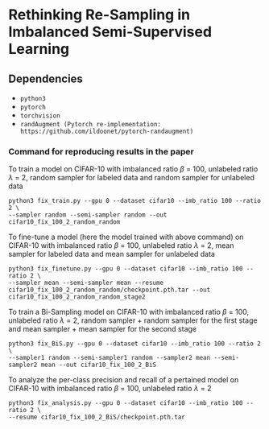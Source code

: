 # Rethinking Re-Sampling in Imbalanced Semi-Supervised Learning

## Dependencies

* `python3`
* `pytorch`
* `torchvision`
* `randAugment (Pytorch re-implementation: https://github.com/ildoonet/pytorch-randaugment)`

### Command for reproducing results in the paper 
To train a model on CIFAR-10 with imbalanced ratio $\beta$ = 100,  unlabeled ratio $\lambda$ = 2, random sampler for labeled data and random sampler for unlabeled data
```
python3 fix_train.py --gpu 0 --dataset cifar10 --imb_ratio 100 --ratio 2 \
--sampler random --semi-sampler random --out cifar10_fix_100_2_random_random
```

To fine-tune a model (here the model trained with above command) on CIFAR-10 with imbalanced ratio $\beta$ = 100,  unlabeled ratio $\lambda$ = 2, mean sampler for labeled data and mean sampler for unlabeled data
```
python3 fix_finetune.py --gpu 0 --dataset cifar10 --imb_ratio 100 --ratio 2 \
--sampler mean --semi-sampler mean --resume cifar10_fix_100_2_random_random/checkpoint.pth.tar --out cifar10_fix_100_2_random_random_stage2
```

To train a Bi-Sampling model on CIFAR-10 with imbalanced ratio $\beta$ = 100,  unlabeled ratio $\lambda$ = 2, random sampler + random sampler for the first stage and mean sampler + mean sampler for the second stage
```
python3 fix_BiS.py --gpu 0 --dataset cifar10 --imb_ratio 100 --ratio 2 \
--sampler1 random --semi-sampler1 random --sampler2 mean --semi-sampler2 mean --out cifar10_fix_100_2_BiS
```

To analyze the per-class precision and recall of a pertained model on CIFAR-10 with imbalanced ratio $\beta$ = 100,  unlabeled ratio $\lambda$ = 2

```
python3 fix_analysis.py --gpu 0 --dataset cifar10 --imb_ratio 100 --ratio 2 \
--resume cifar10_fix_100_2_BiS/checkpoint.pth.tar
```

